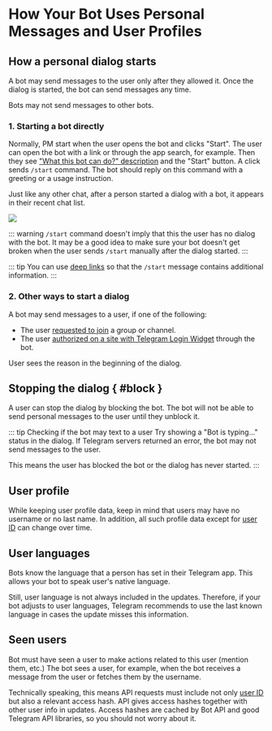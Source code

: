# How Your Bot Uses Personal Messages and User Profiles

## How a personal dialog starts

A bot may send messages to the user only after they allowed it. Once the dialog is started, the bot can send messages
any time.

Bots may not send messages to other bots.

### 1. Starting a bot directly

Normally, PM start when the user opens the bot and clicks "Start".
The user can open the bot with a link or through the app search, for example. 
Then they see ["What this bot can do?" description](../dev/botfather#customization) and the "Start" button.
A click sends `/start` command.
The bot should reply on this command with a greeting or a usage instruction.

Just like any other chat, after a person started a dialog with a bot, it appears in their recent chat list.

![](/pictures/ru/start.gif)

::: warning
`/start` command doesn't imply that this the user has no dialog with the bot. It may be a good idea to make sure your
bot doesn't get broken when the user sends `/start` manually after the dialog started.
:::

::: tip
You can use [deep links](../interaction/links) so that the `/start` message contains additional information.
:::

### 2. Other ways to start a dialog

A bot may send messages to a user, if one of the following:

- The user [requested to join](../interaction/join-requests) a group or channel.
- The user [authorized on a site with Telegram Login Widget](../interaction/login-widget) through the bot.

User sees the reason in the beginning of the dialog.

## Stopping the dialog { #block }

A user can stop the dialog by blocking the bot. The bot will not be able to send personal messages to the user
until they unblock it.

::: tip Checking if the bot may text to a user
Try showing a "Bot is typing..." status in the dialog. If Telegram servers returned an error, the bot may not
send messages to the user.

This means the user has blocked the bot or the dialog has never started.
:::

## User profile

While keeping user profile data, keep in mind that users may have no username or no last name. In addition, all such
profile data except for [user ID](../chats/id) can change over time.

## User languages

Bots know the language that a person has set in their Telegram app. 
This allows your bot to speak user's native language.

Still, user language is not always included in the updates. Therefore, if your bot adjusts to user languages,
Telegram recommends to use the last known language in cases the update misses this information.

## Seen users

Bot must have seen a user to make actions related to this user (mention them, etc.) The bot sees a user, for example,
when the bot receives a message from the user or fetches them by the username.

Technically speaking, this means API requests must include not only [user ID](./id) but also a relevant 
access hash. API gives access hashes together with other user info in updates. Access hashes are cached by Bot API
and good Telegram API libraries, so you should not worry about it.
